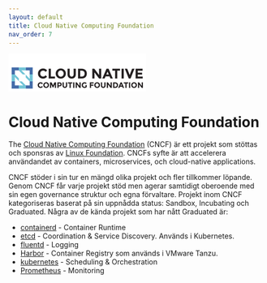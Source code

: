 ```yaml
---
layout: default
title: Cloud Native Computing Foundation
nav_order: 7
---
```


![cncf-logo](/assets/images/logo_cncf.png)

# Cloud Native Computing Foundation

The [Cloud Native Computing Foundation](https://www.cncf.io/) (CNCF) är ett projekt som stöttas och sponsras av [Linux Foundation](https://www.linuxfoundation.org/). CNCFs syfte är att accelerera användandet av containers, microservices, och cloud-native applications.

CNCF stöder i sin tur en mängd olika projekt och fler tillkommer löpande. Genom CNCF får varje projekt stöd men agerar samtidigt oberoende med sin egen governance struktur och egna förvaltare. Projekt inom CNCF kategoriseras baserat på sin uppnådda status: Sandbox, Incubating och Graduated. Några av de kända projekt som har nått Graduated är:

- [containerd](https://www.cncf.io/projects/containerd/) - Container Runtime
- [etcd](https://www.cncf.io/projects/etcd/) - Coordination & Service Discovery. Används i Kubernetes.
- [fluentd](https://www.cncf.io/projects/fluentd/) - Logging
- [Harbor](https://www.cncf.io/projects/harbor/) - Container Registry som används i VMware Tanzu.
- [kubernetes](https://www.cncf.io/projects/kubernetes/) - Scheduling & Orchestration
- [Prometheus](https://www.cncf.io/projects/prometheus/) - Monitoring
